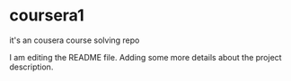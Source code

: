 # coursera1
it's an cousera course solving repo

I am editing the README file. Adding some more details about the project description.

